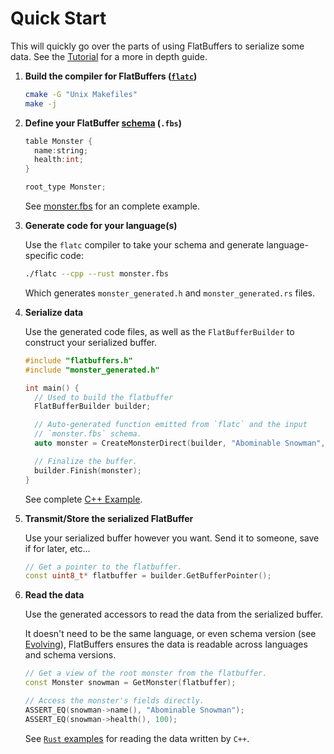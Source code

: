 # Quick Start

This will quickly go over the parts of using FlatBuffers to serialize some data.
See the [Tutorial](tutorial.md) for a more in depth guide.

1. **Build the compiler for FlatBuffers ([`flatc`](flatc.md))**

    ```sh
    cmake -G "Unix Makefiles"
    make -j
    ```

2. **Define your FlatBuffer [schema](schema.md) (`.fbs`)**

    ```c title="monster.fbs" linenums="1"
    table Monster {
      name:string;
      health:int;
    }

    root_type Monster;
    ```

    See [monster.fbs](https://github.com/google/flatbuffers/blob/master/samples/monster.fbs)
    for an complete example.

3. **Generate code for your language(s)**

    Use the `flatc` compiler to take your schema and generate language-specific
    code:

    ```sh
    ./flatc --cpp --rust monster.fbs
    ```

    Which generates `monster_generated.h` and `monster_generated.rs` files.

4. **Serialize data**

    Use the generated code files, as well as the `FlatBufferBuilder` to construct
    your serialized buffer.

    ```c++ title="my_monster_factory.cc" linenums="1"
    #include "flatbuffers.h"
    #include "monster_generated.h"

    int main() { 
      // Used to build the flatbuffer
      FlatBufferBuilder builder;

      // Auto-generated function emitted from `flatc` and the input 
      // `monster.fbs` schema.
      auto monster = CreateMonsterDirect(builder, "Abominable Snowman", 100);

      // Finalize the buffer.
      builder.Finish(monster);
    }
    ```

    See complete [C++ Example](https://github.com/google/flatbuffers/blob/master/samples/sample_binary.cpp#L24-L56).

5.  **Transmit/Store the serialized FlatBuffer**
  
    Use your serialized buffer however you want. Send it to someone, save if for
    later, etc...

    ```c++ title="my_monster_factory.cc" linenums="13"
    // Get a pointer to the flatbuffer.
    const uint8_t* flatbuffer = builder.GetBufferPointer();
    ```

6.  **Read the data**

    Use the generated accessors to read the data from the serialized buffer.

    It doesn't need to be the same language, or even schema version (see 
    [Evolving](evolution.md)), FlatBuffers ensures the data is readable across
    languages and schema versions. 
    
    ```c++ title="my_monster_factory.cc" linenums="15"
    // Get a view of the root monster from the flatbuffer.
    const Monster snowman = GetMonster(flatbuffer);

    // Access the monster's fields directly.
    ASSERT_EQ(snowman->name(), "Abominable Snowman");
    ASSERT_EQ(snowman->health(), 100);
    ```    
    
    See [`Rust` examples](https://github.com/google/flatbuffers/blob/master/samples/sample_binary.rs#L92-L106)
    for reading the data written by `C++`.
